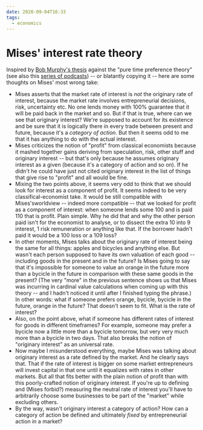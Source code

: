 ```yaml
---
date: 2020-09-04T16:33
tags:
  - economics
---
```


# Mises' interest rate theory

Inspired by [Bob Murphy's thesis](http://consultingbyrpm.com/uploads/Dissertation.pdf) against the "pure time preference theory" (see also this [series of podcasts](https://www.bobmurphyshow.com/episodes/ep-31-capital-and-interest-in-the-austrian-tradition-part-3-of-3/)) -- or blatantly copying it -- here are some thoughts on Mises' most wrong take:

  * Mises asserts that the market rate of interest is _not_ the originary rate of interest, because the market rate involves entrepreneurial decisions, risk, uncertainty etc. No one lends money with 100% guarantee that it will be paid back in the market and so. But if that is true, where can we see that originary interest? We're supposed to account for its existence and be sure that it is logically there in every trade between present and future, because it's a _category of action_. But then it seems odd to me that it has anything to do with the actual interest.
  * Mises criticizes the notion of "profit" from classical economists because it mashed together gains deriving from speculation, risk, other stuff and originary interest -- but that's only because he assumes originary interest as a given (because it's a category of action and so on). If he didn't he could have just not cited originary interest in the list of things that give rise to "profit" and all would be fine.
  * Mixing the two points above, it seems very odd to think that we should look for interest as a component of profit. It seems indeed to be very classifical-economist take. It would be still compatible with Mises'sworldview -- indeed more compatible -- that we looked for profit as a component of interest: when someone lends some 100 and is paid 110 that is profit. Plain simple. Why he did that and why the other person paid isn't for the economist to analyse, or to dissect the extra 10 into 9 interest, 1 risk remuneration or anything like that. If the borrower hadn't paid it would be a 100 loss or a 109 loss?
  * In other moments, Mises talks about the originary rate of interest being the same for all things: apples and bicycles and anything else. But wasn't each person supposed to have its own valuation of each good -- including goods in the present and in the future? Is Mises going to say that it's impossible for someone to value an orange in the future more than a bycicle in the future in comparison with these same goods in the present? (The very "more" in the previous sentence shows us that Mises was incurring in cardinal value calculations when coming up with this theory -- and I hadn't noticed it until after I finished typing the phrase.) In other words: what if someone prefers orange, bycicle, bycicle in the future, orange in the future? That doesn't seem to fit. What is the rate of interest?
  * Also, on the point above, what if someone has different rates of interest for goods in different timeframes? For example, someone may prefer a bycicle now a little more than a bycicle tomorrow, but very very much more than a bycicle in two days. That also breaks the notion of "originary interest" as an universal rate.
  * Now maybe I misunderstood everything, maybe Mises was talking about originary interest as a rate defined by the market. And he clearly says that. That if the rate of interest is bigger on some market entrepreneurs will invest capital in that one until it equalizes with rates in other markets. But all that fits better with the plain notion of profit than with this poorly-crafted notion of originary interest. If you're up to defining and (Mises forbid?) measuring the neutral rate of interest you'll have to arbitrarily choose some businesses to be part of the "market" while excluding others.
  * By the way, wasn't originary interest a category of action? How can a category of action be defined and ultimately _fixed_ by entrepreneurial action in a market?
